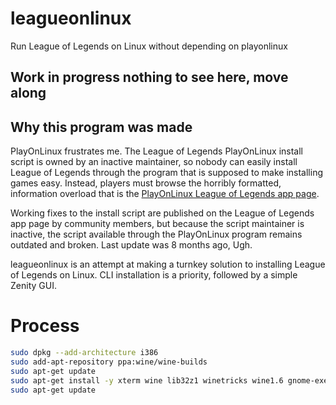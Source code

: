 # leagueonlinux
Run League of Legends on Linux without depending on playonlinux

## Work in progress nothing to see here, move along

## Why this program was made

PlayOnLinux frustrates me. The League of Legends PlayOnLinux install script is owned by an inactive maintainer, so nobody can easily install League of Legends through the program that is supposed to make installing games easy. Instead, players must browse the horribly formatted, information overload that is the [PlayOnLinux League of Legends app page](https://www.playonlinux.com/en/app-1135-League_Of_Legends.html).

Working fixes to the install script are published on the League of Legends app page by community members, but because the script maintainer is inactive, the script available through the PlayOnLinux program remains outdated and broken. Last update was 8 months ago, Ugh.


leagueonlinux is an attempt at making a turnkey solution to installing League of Legends on Linux. CLI installation is a priority, followed by a simple Zenity GUI.



# Process

```bash
sudo dpkg --add-architecture i386
sudo add-apt-repository ppa:wine/wine-builds
sudo apt-get update
sudo apt-get install -y xterm wine lib32z1 winetricks wine1.6 gnome-exe-thumbnailer ttf-mscorefonts-installer fonts-horai-umefont fonts-unfonts-core ttf-wqy-microhei winbind
sudo apt-get update

```
